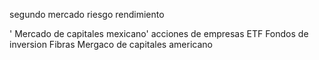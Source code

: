 segundo mercado riesgo rendimiento

' Mercado de capitales mexicano'
acciones de empresas
ETF
Fondos de inversion
Fibras
Mergaco de capitales americano
